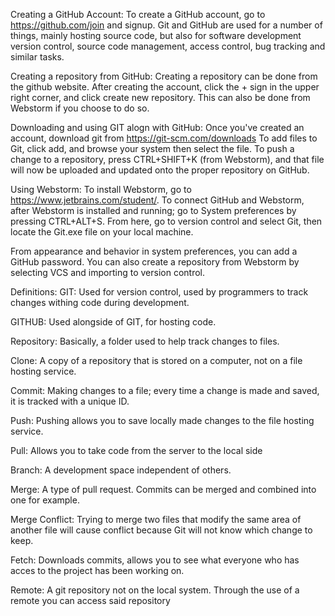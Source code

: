 Creating a GitHub Account:
To create a GitHub account, go to https://github.com/join and signup. Git and GitHub are used for a number of things, mainly hosting source code, but also for software development version control, source code management, access control, bug tracking and similar tasks. 

Creating a repository from GitHub:
Creating a repository can be done from the github website. After creating the account, click the + sign in the upper right corner, and click create new repository. This can also be done from Webstorm if you choose to do so.

Downloading and using GIT alogn with GitHub:
Once you've created an account, download git from https://git-scm.com/downloads
To add files to Git, click add, and browse your system then select the file. To push a change to a repository, press CTRL+SHIFT+K (from Webstorm), and that file will now be uploaded and updated onto the proper repository on GitHub.

Using Webstorm:
To install Webstorm, go to https://www.jetbrains.com/student/. To connect GitHub and Webstorm, after Webstorm is installed and running; go to System preferences by pressing CTRL+ALT+S. From here, go to version control and select Git, then locate the Git.exe file on your local machine.

From appearance and behavior in system preferences, you can add a GitHub password. You can also create a repository from Webstorm by selecting VCS and importing to version control.




Definitions:
GIT: Used for version control, used by programmers to track changes withing code during development.

GITHUB: Used alongside of GIT, for hosting code.

Repository: Basically, a folder used to help track changes to files. 

Clone: A copy of a repository that is stored on a computer, not on a file hosting service. 

Commit: Making changes to a file; every time a change is made and saved, it is tracked with a unique ID.

Push: Pushing allows you to save locally made changes to the file hosting service.

Pull: Allows you to take code from the server to the local side

Branch: A development space independent of others.

Merge: A type of pull request. Commits can be merged and combined into one for example. 

Merge Conflict: Trying to merge two files that modify the same area of another file will cause conflict because Git will not know which change to keep.

Fetch: Downloads commits, allows you to see what everyone who has acces to the project has been working on.

Remote: A git repository not on the local system. Through the use of a remote you can access said repository
